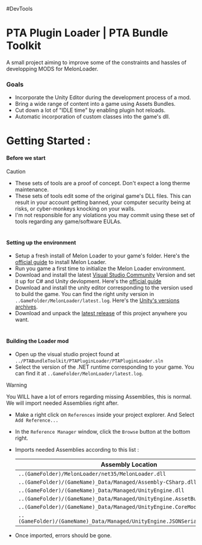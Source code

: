 
 #DevTools
# PTA Plugin Loader | PTA Bundle Toolkit

A small project aiming to improve some of the constraints and hassles of developping MODS for MelonLoader.


### Goals

- Incorporate the Unity Editor during the development process of a mod.
- Bring a wide range of content into a game using Assets Bundles.
- Cut down a lot of "IDLE time" by enabling plugin hot reloads.
- Automatic incorporation of custom classes into the game's dll.

# Getting Started :

#### Before we start
> [!CAUTION]
> - These sets of tools are a proof of concept. Don't expect a long therme maintenance.
> - These sets of tools edit some of the original game's DLL files. This can result in your account getting banned, your computer security being at risks, or cyber-monkeys knocking on your walls. 
> - I'm not responsible for any violations you may commit using these set of tools regarding any game/software EULAs.

#
#### Setting up the environment
- Setup a fresh install of Melon Loader to your game's folder. Here's the [official guide](https://melonwiki.xyz/#/?id=requirements) to install Melon Loader.
- Run you game a first time to initialize the Melon Loader environment.
- Download and install the latest [Visual Studio Community](https://visualstudio.microsoft.com/vs/community/) Version and set it up for C# and Unity devlopment. Here's the [official guide](https://learn.microsoft.com/en-us/visualstudio/gamedev/unity/get-started/getting-started-with-visual-studio-tools-for-unity)
- Download and install the unity editor corresponding to the version used to build the game. You can find the right unity version in `..GameFolder/MelonLoader/latest.log`. Here's the [Unity's versions archives](https://unity.com/releases/editor/archive).
- Download and unpack the [latest release](https://github.com/PTac-h/PTABundleToolkit/releases) of this project anywhere you want.

#
#### Building the Loader mod
- Open up the visual studio project found at `../PTABundleToolkit/PTAPluginLoader/PTAPluginLoader.sln`
- Select the version of the .NET runtime corresponding to your game. You can find it at `..GameFolder/MelonLoader/latest.log`.
> [!WARNING]
> You WILL have a lot of errors regarding missing Assemblies, this is normal.
> We will import needed Assemblies right after.

- Make a right click on `References` inside your project explorer. And Select `Add Reference...`
- In the `Reference Manager` window, click the `Browse` button at the bottom right.
- Imports needed Assemblies according to this list : 

    | Assembly Location  |
    | ------------- |
    | `..(GameFolder)/MelonLoader/net35/MelonLoader.dll` |
    | `..(GameFolder)/(GameName)_Data/Managed/Assembly-CSharp.dll` |
    | `..(GameFolder)/(GameName)_Data/Managed/UnityEngine.dll` |
    | `..(GameFolder)/(GameName)_Data/Managed/UnityEngine.AssetBundleModule.dll` |
    | `..(GameFolder)/(GameName)_Data/Managed/UnityEngine.CoreModule.dll` |
    | `..(GameFolder)/(GameName)_Data/Managed/UnityEngine.JSONSerializeModule.dll` |

- Once imported, errors should be gone.
